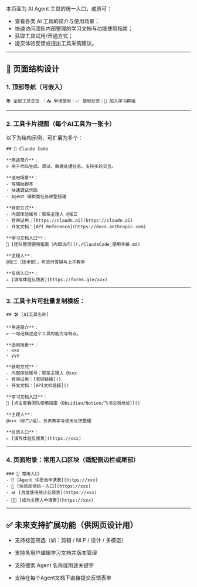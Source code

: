 
本页面为 AI Agent 工具的统一入口，成员可：

- 查看各类 AI 工具的简介与使用场景；
- 快速访问团队内部整理的学习文档与功能使用指南；
- 获取工具试用/开通方式；
- 提交体验反馈或提出工具采购建议。

---

## **🧠 页面结构设计**

### **1. 顶部导航（可嵌入）**

```
📚 全部工具总览 ｜📥 申请使用｜📈 使用反馈｜💬 加入学习群组
```

---

### **2. 工具卡片视图（每个AI工具为一张卡）**

以下为结构示例，可扩展为多个：

```
## 🤖 Claude Code

**用途简介**：
> 用于代码生成、调试、数据处理任务，支持多轮交互。

**适用场景**：
- 写辅助脚本
- 快速调试代码
- Agent 编排类任务原型搭建

**获取方式**：
- 内部体验账号：联系主理人 @张三
- 官网试用：[https://claude.ai](https://claude.ai)
- 开发文档：[API Reference](https://docs.anthropic.com)

**学习文档入口**：
📘 [团队整理使用指南（内部访问）](./ClaudeCode_使用手册.md)

**主理人**：
@张三（技术部），可进行答疑与上手教学

**反馈入口**：
✏️ [填写体验反馈表](https://forms.gle/xxx)
```

---

### **3. 工具卡片可批量复制模板：**

```
## 🛠 [AI工具名称]

**用途简介**：
> 一句话描述这个工具的能力与特点。

**适用场景**：
- xxx
- yyy

**获取方式**：
- 内部体验账号：联系主理人 @xxx
- 官网试用：[官网链接]()
- 开发文档：[API文档链接]()

**学习文档入口**：
📘 [点击查看团队使用指南（Obsidian/Notion/飞书文档地址）]()

**主理人**：
@xxx（部门/组），负责教学与使用反馈整理

**反馈入口**：
✏️ [填写体验反馈表](https://xxx)
```

---

### **4. 页面附录：常用入口区块（适配侧边栏或尾部）**

```
### 📌 常用入口
- 🧾 [Agent 许愿池申请表](https://xxx)
- 📝 [体验反馈统一入口](https://xxx)
- 📊 [月度使用统计反馈表](https://xxx)
- 🧑‍🏫 [成为主理人申请表](https://xxx)
```

---

## **✅ 未来支持扩展功能（供网页设计用）**

- 支持标签筛选（如：剪辑 / NLP / 设计 / 多模态）
    
- 支持多用户编辑学习文档并版本管理
    
- 支持搜索 Agent 名称或用途关键字
    
- 支持在每个Agent文档下直接提交反馈表单
